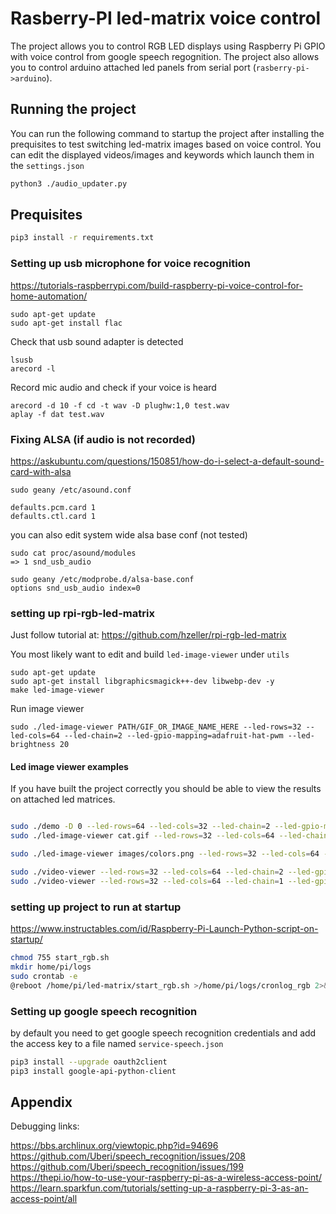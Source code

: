 # Rasberry-PI led-matrix voice control

The project allows you to control RGB LED displays using Raspberry Pi GPIO with voice control from google speech regognition. The project also allows you to control arduino attached led panels from serial port (`rasberry-pi->arduino`).

## Running the project

You can run the following command  to startup the project after installing the prequisites to test switching led-matrix images based on voice control. You can edit the displayed videos/images and keywords which launch them in the `settings.json`

```bash
python3 ./audio_updater.py
```

## Prequisites

```bash
pip3 install -r requirements.txt
```

### Setting up usb microphone for voice recognition

https://tutorials-raspberrypi.com/build-raspberry-pi-voice-control-for-home-automation/

```
sudo apt-get update
sudo apt-get install flac
```

Check that usb sound adapter is detected
```
lsusb 
arecord -l
```

Record mic audio and check if your voice is heard 

```
arecord -d 10 -f cd -t wav -D plughw:1,0 test.wav
aplay -f dat test.wav
```

### Fixing ALSA (if audio is not recorded)

https://askubuntu.com/questions/150851/how-do-i-select-a-default-sound-card-with-alsa

```
sudo geany /etc/asound.conf

defaults.pcm.card 1
defaults.ctl.card 1
```

you can also edit system wide alsa base conf (not tested)

```
sudo cat proc/asound/modules
=> 1 snd_usb_audio
```

```
sudo geany /etc/modprobe.d/alsa-base.conf
options snd_usb_audio index=0
```

### setting up rpi-rgb-led-matrix

Just follow tutorial at:
https://github.com/hzeller/rpi-rgb-led-matrix

You most likely want to edit and build `led-image-viewer` under `utils` 

```
sudo apt-get update
sudo apt-get install libgraphicsmagick++-dev libwebp-dev -y
make led-image-viewer

```

Run image viewer
```
sudo ./led-image-viewer PATH/GIF_OR_IMAGE_NAME_HERE --led-rows=32 --led-cols=64 --led-chain=2 --led-gpio-mapping=adafruit-hat-pwm --led-brightness 20
```

#### Led image viewer examples

If you have built the project correctly you should be able to view the results on attached led matrices.

```bash

sudo ./demo -D 0 --led-rows=64 --led-cols=32 --led-chain=2 --led-gpio-mapping=adafruit-hat
sudo ./led-image-viewer cat.gif --led-rows=32 --led-cols=64 --led-chain=2 --led-gpio-mapping=adafruit-hat --led-pixel-mapper="U-mapper"

sudo ./led-image-viewer images/colors.png --led-rows=32 --led-cols=64 --led-chain=2 --led-gpio-mapping=adafruit-hat --led-chain=1

sudo ./video-viewer --led-rows=32 --led-cols=64 --led-chain=2 --led-gpio-mapping=adafruit-hat-pwm --led-brightness 20 images/SailorMoon-OP1.webm
sudo ./video-viewer --led-rows=32 --led-cols=64 --led-chain=1 --led-gpio-mapping=adafruit-hat-pwm --led-brightness 20 images/hxh.webm

```


### setting up project to run at startup

https://www.instructables.com/id/Raspberry-Pi-Launch-Python-script-on-startup/

```bash
chmod 755 start_rgb.sh
mkdir home/pi/logs
sudo crontab -e
@reboot /home/pi/led-matrix/start_rgb.sh >/home/pi/logs/cronlog_rgb 2>&11
```


### Setting up google speech recognition

by default you need to get google speech recognition credentials and add the  access key to a file named `service-speech.json`
```bash
pip3 install --upgrade oauth2client
pip3 install google-api-python-client
```



## Appendix

Debugging links:

https://bbs.archlinux.org/viewtopic.php?id=94696
https://github.com/Uberi/speech_recognition/issues/208
https://github.com/Uberi/speech_recognition/issues/199
https://thepi.io/how-to-use-your-raspberry-pi-as-a-wireless-access-point/
https://learn.sparkfun.com/tutorials/setting-up-a-raspberry-pi-3-as-an-access-point/all
